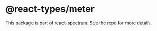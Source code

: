 # @react-types/meter

This package is part of [react-spectrum](https://github.com/watheia/spectrum). See the repo for more details.
